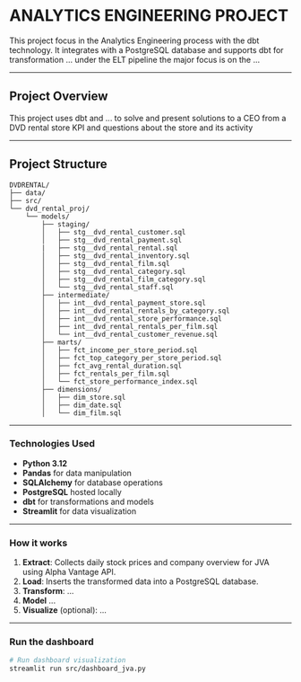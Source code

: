 # ANALYTICS ENGINEERING PROJECT

This project focus in the Analytics Engineering process with the dbt technology. It integrates with a PostgreSQL database and supports dbt for transformation ... under the ELT pipeline the major focus is on the ...

---

## Project Overview

This project uses dbt and ... to solve and present solutions to a CEO from a DVD rental store KPI and questions about the store and its activity

---

## Project Structure

```text
DVDRENTAL/
├── data/
├── src/
└── dvd_rental_proj/
    └── models/
        ├── staging/
        │   ├── stg__dvd_rental_customer.sql
        │   ├── stg__dvd_rental_payment.sql
        |   ├── stg__dvd_rental_rental.sql
        │   ├── stg__dvd_rental_inventory.sql
        │   ├── stg__dvd_rental_film.sql
        │   ├── stg__dvd_rental_category.sql
        │   ├── stg__dvd_rental_film_category.sql
        │   └── stg__dvd_rental_staff.sql
        ├── intermediate/
        │   ├── int__dvd_rental_payment_store.sql
        │   ├── int__dvd_rental_rentals_by_category.sql
        │   ├── int__dvd_rental_store_performance.sql
        │   ├── int__dvd_rental_rentals_per_film.sql
        │   └── int__dvd_rental_customer_revenue.sql
        ├── marts/
        │   ├── fct_income_per_store_period.sql
        │   ├── fct_top_category_per_store_period.sql
        │   ├── fct_avg_rental_duration.sql
        │   ├── fct_rentals_per_film.sql
        │   └── fct_store_performance_index.sql
        ├── dimensions/
        │   ├── dim_store.sql
        │   ├── dim_date.sql
        │   └── dim_film.sql
```

---

### Technologies Used

- **Python 3.12**
- **Pandas** for data manipulation
- **SQLAlchemy** for database operations
- **PostgreSQL** hosted locally
- **dbt** for transformations and models
- **Streamlit** for data visualization

---

### How it works

1. **Extract**: Collects daily stock prices and company overview for JVA using Alpha Vantage API.
2. **Load**: Inserts the transformed data into a PostgreSQL database.
3. **Transform**: ...
4. **Model** ...
5. **Visualize** (optional): ...

---

### Run the dashboard

```bash
# Run dashboard visualization
streamlit run src/dashboard_jva.py
```

